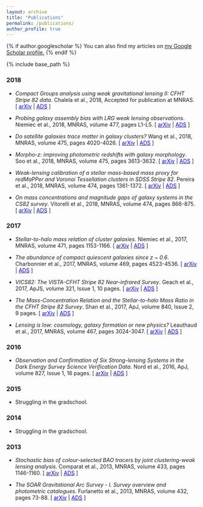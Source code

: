 ```yaml
---
layout: archive
title: "Publications"
permalink: /publications/
author_profile: true
---
```


{% if author.googlescholar %}
 You can also find my articles on <u><a href="{{author.googlescholar}}">my Google Scholar profile</a>.</u>
{% endif %}

{% include base_path %}

### 2018

* <p><cite>Compact Groups analysis using weak gravitational lensing II: CFHT Stripe 82 data</cite>. Chalela et al., 2018, Accepted for publication at MNRAS. [ <a href="https://arxiv.org/abs/1806.05685"><font color="0000FF">arXiv</font></a>  | <a href="http://adsabs.harvard.edu/cgi-bin/bib_query?arXiv:1806.05685"><font color="0000FF">ADS</font></a> ] </p>

* <p><cite>Probing galaxy assembly bias with LRG weak lensing observations</cite>. Niemiec et al., 2018, MNRAS, volume 477, pages L1-L5. [ <a href="https://arxiv.org/abs/1801.06551"><font color="0000FF">arXiv</font></a>  | <a href="http://adsabs.harvard.edu/abs/2018MNRAS.477L...1N"><font color="0000FF">ADS</font></a> ] </p>

* <p><cite>Do satellite galaxies trace matter in galaxy clusters?</cite> Wang et al., 2018, MNRAS, volume 475, pages 4020-4026. [ <a href="https://arxiv.org/abs/1801.02317"><font color="0000FF">arXiv</font></a>  | <a href="http://adsabs.harvard.edu/cgi-bin/bib_query?arXiv:1801.02317"><font color="0000FF">ADS</font></a> ] </p>

* <p><cite>Morpho-z: improving photometric redshifts with galaxy morphology</cite>. Soo et al., 2018, MNRAS, volume 475, pages 3613-3632. [ <a href="https://arxiv.org/abs/1707.03169 "><font color="0000FF">arXiv</font></a>  | <a href="http://adsabs.harvard.edu/abs/2018MNRAS.475.3613S"><font color="0000FF">ADS</font></a> ] </p>

* <p><cite>Weak-lensing calibration of a stellar mass-based mass proxy for redMaPPer and Voronoi Tessellation clusters in SDSS Stripe 82</cite>. Pereira et al., 2018, MNRAS, volume 474, pages 1361-1372. [ <a href="https://arxiv.org/abs/1708.03329 "><font color="0000FF">arXiv</font></a>  | <a href="http://adsabs.harvard.edu/cgi-bin/bib_query?arXiv:1708.03329"><font color="0000FF">ADS</font></a> ] </p>

* <p><cite>On mass concentrations and magnitude gaps of galaxy systems in the CS82 survey</cite>. Vitorelli et al., 2018, MNRAS, volume 474, pages 866-875. [ <a href="https://arxiv.org/abs/1708.03344 "><font color="0000FF">arXiv</font></a>  | <a href="http://adsabs.harvard.edu/cgi-bin/bib_query?arXiv:1708.03344"><font color="0000FF">ADS</font></a> ] </p>

### 2017

* <p><cite>Stellar-to-halo mass relation of cluster galaxies</cite>. Niemiec et al., 2017, MNRAS, volume 471, pages 1153-1166. [ <a href="https://arxiv.org/abs/1703.03348"><font color="0000FF">arXiv</font></a>  | <a href="http://adsabs.harvard.edu/cgi-bin/bib_query?arXiv:1703.03348"><font color="0000FF">ADS</font></a> ] </p>

* <p><cite>The abundance of compact quiescent galaxies since z ~ 0.6</cite>. Charbonnier et al., 2017, MNRAS, volume 469, pages 4523-4536. [ <a href="https://arxiv.org/abs/1701.03471"><font color="0000FF">arXiv</font></a>  | <a href="http://adsabs.harvard.edu/cgi-bin/bib_query?arXiv:1701.03471"><font color="0000FF">ADS</font></a> ] </p>

* <p><cite>VICS82: The VISTA-CFHT Stripe 82 Near-infrared Survey</cite>. Geach et al., 2017, ApJS, volume 321, Issue 1, 10 pages. [ <a href="https://arxiv.org/abs/1705.05451 "><font color="0000FF">arXiv</font></a>  | <a href="http://adsabs.harvard.edu/cgi-bin/bib_query?arXiv:1705.05451"><font color="0000FF">ADS</font></a> ] </p>

* <p><cite>The Mass-Concentration Relation and the Stellar-to-halo Mass Ratio in the CFHT Stripe 82 Survey</cite>. Shan et al., 2017, ApJ, volume 840, Issue 2, 9 pages. [ <a href="https://arxiv.org/abs/1502.00313"><font color="0000FF">arXiv</font></a>  | <a href="http://adsabs.harvard.edu/cgi-bin/bib_query?arXiv:1502.00313"><font color="0000FF">ADS</font></a> ] </p>

* <p><cite>Lensing is low: cosmology, galaxy formation or new physics?</cite> Leauthaud et al., 2017, MNRAS, volume 467, pages 3024-3047. [ <a href="https://arxiv.org/abs/1611.08606"><font color="0000FF">arXiv</font></a>  | <a href="http://adsabs.harvard.edu/cgi-bin/bib_query?arXiv:1611.08606"><font color="0000FF">ADS</font></a> ] </p>

### 2016

* <p><cite>Observation and Confirmation of Six Strong-lensing Systems in the Dark Energy Survey Science Verification Data</cite>. Nord et al., 2016, ApJ, volume 827, Issue 1, 16 pages. [ <a href="https://arxiv.org/abs/1512.03062"><font color="0000FF">arXiv</font></a>  | <a href="http://adsabs.harvard.edu/cgi-bin/bib_query?arXiv:1512.03062"><font color="0000FF">ADS</font></a> ] </p>

### 2015

* Struggling in the gradschool.

### 2014

* Struggling in the gradschool.

### 2013

* <p><cite>Stochastic bias of colour-selected BAO tracers by joint clustering-weak lensing analysis</cite>. Comparat et al., 2013, MNRAS, volume 433, pages 1146-1160. [ <a href="https://arxiv.org/abs/1302.5655"><font color="0000FF">arXiv</font></a>  | <a href="http://adsabs.harvard.edu/cgi-bin/bib_query?arXiv:1302.5655"><font color="0000FF">ADS</font></a> ] </p>

* <p><cite>The SOAR Gravitational Arc Survey - I. Survey overview and photometric catalogues</cite>. Furlanetto et al., 2013, MNRAS, volume 432, pages 73-88. [ <a href="https://arxiv.org/abs/1210.4136"><font color="0000FF">arXiv</font></a>  | <a href="http://adsabs.harvard.edu/cgi-bin/bib_query?arXiv:1210.4136"><font color="0000FF">ADS</font></a> ] </p>
